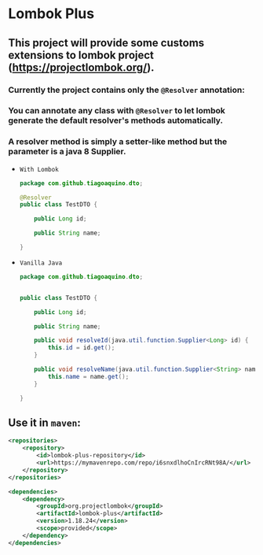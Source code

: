 # Lombok Plus
## This project will provide some customs extensions to lombok project (https://projectlombok.org/).

### Currently the project contains only the `@Resolver` annotation:
### You can annotate any class with `@Resolver` to let lombok generate the default resolver's methods automatically.
### A resolver method is simply a setter-like method but the parameter is a java 8 Supplier.


- `With Lombok`

  ```java
  package com.github.tiagoaquino.dto;

  @Resolver
  public class TestDTO {

      public Long id;

      public String name;

  }
  ```

- `Vanilla Java`


    ```java
    package com.github.tiagoaquino.dto;

    
    public class TestDTO {

        public Long id;

        public String name;

        public void resolveId(java.util.function.Supplier<Long> id) {
            this.id = id.get();
        }

        public void resolveName(java.util.function.Supplier<String> name) {
            this.name = name.get();
        }

    }
    ```

## Use it in `maven`: 

```xml
<repositories>
    <repository>
        <id>lombok-plus-repository</id>
        <url>https://mymavenrepo.com/repo/i6snxdlhoCnIrcRNt98A/</url>
    </repository>
</repositories>

<dependencies>
    <dependency>
        <groupId>org.projectlombok</groupId>
        <artifactId>lombok-plus</artifactId>
        <version>1.18.24</version>
        <scope>provided</scope>
    </dependency>
</dependencies>
```